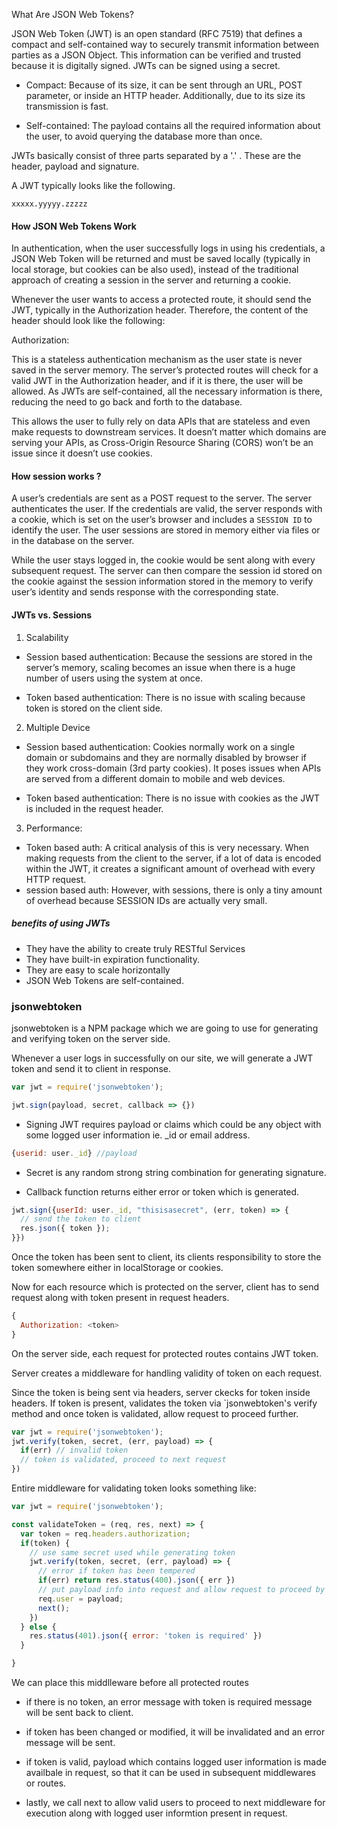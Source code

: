 What Are JSON Web Tokens?

JSON Web Token (JWT) is an open standard (RFC 7519) that defines a compact and
 self-contained way to securely transmit information between parties as a JSON Object. 
 This information can be verified and trusted because it is digitally signed. JWTs can be
  signed using a secret.

  - Compact: Because of its size, it can be sent through an URL, POST parameter, or 
  inside an HTTP header. Additionally, due to its size its transmission is fast.

  - Self-contained: The payload contains all the required information about the user, to
   avoid querying the database more than once.

JWTs basically consist of three parts separated by a '.' . These are the header, payload
 and signature.

A JWT typically looks like the following.

`xxxxx.yyyyy.zzzzz`

#### How JSON Web Tokens Work

In authentication, when the user successfully logs in using his credentials, a JSON Web
 Token will be returned and must be saved locally (typically in local storage, but 
 cookies can be also used), instead of the traditional approach of creating a session in 
 the server and returning a cookie.

Whenever the user wants to access a protected route, it should send the JWT, typically in 
the Authorization header. Therefore, the content of the header should look like the 
following:

Authorization: <token>

This is a stateless authentication mechanism as the user state is never saved in the 
server memory. The server’s protected routes will check for a valid JWT in the 
Authorization header, and if it is there, the user will be allowed. As JWTs are 
self-contained, all the necessary information is there, reducing the need to go back and 
forth to the database.

This allows the user to fully rely on data APIs that are stateless and even make requests 
to downstream services. It doesn’t matter which domains are serving your APIs, as 
Cross-Origin Resource Sharing (CORS) won’t be an issue since it doesn’t use cookies.

#### How session works ?

A user’s credentials are sent as a POST request to the server. The server authenticates the user. If the credentials are valid, the server responds with a cookie, which is set on the user’s browser and includes a `SESSION ID` to identify the user. The user sessions are stored in memory either via files or in the database on the server.

While the user stays logged in, the cookie would be sent along with every subsequent request. The server can then compare the session id stored on the cookie against the session information stored in the memory to verify user’s identity and sends response with the corresponding state.

#### JWTs vs. Sessions

1. Scalability
  - Session based authentication: Because the sessions are stored in the server’s memory, scaling becomes an issue when there is a huge number of users using the system at once.

  - Token based authentication: There is no issue with scaling because token is stored on the client side.

2. Multiple Device
  - Session based authentication: Cookies normally work on a single domain or subdomains and they are normally disabled by browser if they work cross-domain (3rd party cookies). It poses issues when APIs are served from a different domain to mobile and web devices.

  - Token based authentication: There is no issue with cookies as the JWT is included in the request header.

3. Performance: 
  - Token based auth: A critical analysis of this is very necessary. When making requests from the client to the server, if a lot of data is encoded within the JWT, it creates a significant amount of overhead with every HTTP request. 
  - session based auth: However, with sessions, there is only a tiny amount of overhead because SESSION IDs are actually very small. 

##### benefits of using JWTs
  - They have the ability to create truly RESTful Services
  - They have built-in expiration functionality.
  - They are easy to scale horizontally
  - JSON Web Tokens are self-contained.


### jsonwebtoken

jsonwebtoken is a NPM package which we are going to use for generating and verifying token on the server side.

Whenever a user logs in successfully on our site, we will generate a JWT token and send it to client in response.

```js
var jwt = require('jsonwebtoken');

jwt.sign(payload, secret, callback => {})

```

  - Signing JWT requires payload or claims which could be any object with some logged user information ie. _id or email address.

```js
{userid: user._id} //payload
```
  - Secret is any random strong string combination for generating signature.

  - Callback function returns either error or token which is generated.

```js
jwt.sign({userId: user._id, "thisisasecret", (err, token) => {
  // send the token to client
  res.json({ token });
}})
```

Once the token has been sent to client, its clients responsibility to store the token somewhere either in localStorage or cookies.

Now for each resource which is protected on the server, client has to send request along with token present in request headers.

```js
{
  Authorization: <token>
}
```

On the server side, each request for protected routes contains JWT token.

Server creates a middleware for handling validity of token on each request.

Since the token is being sent via headers, server ckecks for token inside headers. If
token is present, validates the token via `jsonwebtoken's verify method and once token is validated, allow request to proceed further.

```js
var jwt = require('jsonwebtoken');
jwt.verify(token, secret, (err, payload) => {
  if(err) // invalid token
  // token is validated, proceed to next request
})
```

Entire middleware for validating token looks something like:

```js
var jwt = require('jsonwebtoken');

const validateToken = (req, res, next) => {
  var token = req.headers.authorization;
  if(token) {
    // use same secret used while generating token
    jwt.verify(token, secret, (err, payload) => {
      // error if token has been tempered
      if(err) return res.status(400).json({ err })
      // put payload info into request and allow request to proceed by calling next
      req.user = payload;
      next();
    })
  } else {
    res.status(401).json({ error: 'token is required' })
  }

}
```

We can place this middlleware before all protected routes
  - if there is no token, an error message with token is required message will be sent back to client.

  - if token has been changed or modified, it will be invalidated and an error message will be sent.

  - if token is valid, payload which contains logged user information is made availbale in request, so that it can be used in subsequent middlewares or routes.

  - lastly, we call next to allow valid users to proceed to next middleware for execution along with logged user informtion present in request. 
